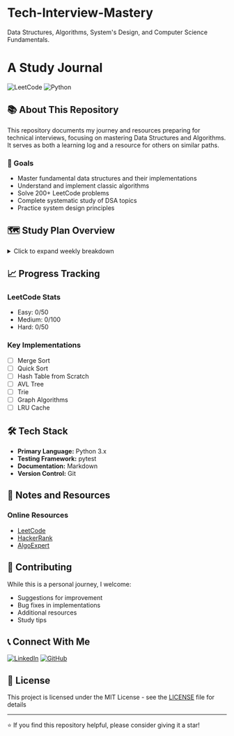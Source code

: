 # Tech-Interview-Mastery
Data Structures, Algorithms, System's Design, and Computer Science Fundamentals. 

# A Study Journal
![LeetCode](https://img.shields.io/badge/LeetCode-000000?style=for-the-badge&logo=LeetCode&logoColor=#d16c06)
![Python](https://img.shields.io/badge/python-3670A0?style=for-the-badge&logo=python&logoColor=ffdd54)

## 📚 About This Repository
This repository documents my journey and resources preparing for technical interviews, focusing on mastering Data Structures and Algorithms. It serves as both a learning log and a resource for others on similar paths.

### 🎯 Goals
- Master fundamental data structures and their implementations
- Understand and implement classic algorithms
- Solve 200+ LeetCode problems
- Complete systematic study of DSA topics
- Practice system design principles

## 🗺️ Study Plan Overview
<details>
<summary>Click to expand weekly breakdown</summary>

### Weeks 1-2: Foundations
- Arrays & Sorting Algorithms
- Hash Tables & String Manipulation

### Weeks 3-4: Trees
- Binary Trees & BST
- Advanced Trees (AVL, Tries)

### Weeks 5-6: Graphs
- Basic Graph Algorithms
- Advanced Graph Theory

### Weeks 7-8: Dynamic Programming
- 1D Dynamic Programming
- 2D Dynamic Programming

### Weeks 9-16: Advanced Topics & Practice
- Backtracking
- System Design
- Mock Interviews
- Company-Specific Preparation
</details>

## 📈 Progress Tracking

### LeetCode Stats
- Easy: 0/50
- Medium: 0/100
- Hard: 0/50

### Key Implementations
- [ ] Merge Sort
- [ ] Quick Sort
- [ ] Hash Table from Scratch
- [ ] AVL Tree
- [ ] Trie
- [ ] Graph Algorithms
- [ ] LRU Cache

## 🛠️ Tech Stack
- **Primary Language:** Python 3.x
- **Testing Framework:** pytest
- **Documentation:** Markdown
- **Version Control:** Git

## 📝 Notes and Resources

### Online Resources
- [LeetCode](https://leetcode.com/)
- [HackerRank](https://www.hackerrank.com/)
- [AlgoExpert](https://www.algoexpert.io/)

## 🤝 Contributing
While this is a personal journey, I welcome:
- Suggestions for improvement
- Bug fixes in implementations
- Additional resources
- Study tips

## 📞 Connect With Me
[![LinkedIn](https://img.shields.io/badge/linkedin-%230077B5.svg?style=for-the-badge&logo=linkedin&logoColor=white)](https://www.linkedin.com/in/santiagoddiaz)
[![GitHub](https://img.shields.io/badge/github-%23121011.svg?style=for-the-badge&logo=github&logoColor=white)](https://www.github.com/sddiaz)

## 📄 License
This project is licensed under the MIT License - see the [LICENSE](LICENSE) file for details

---
⭐️ If you find this repository helpful, please consider giving it a star!
